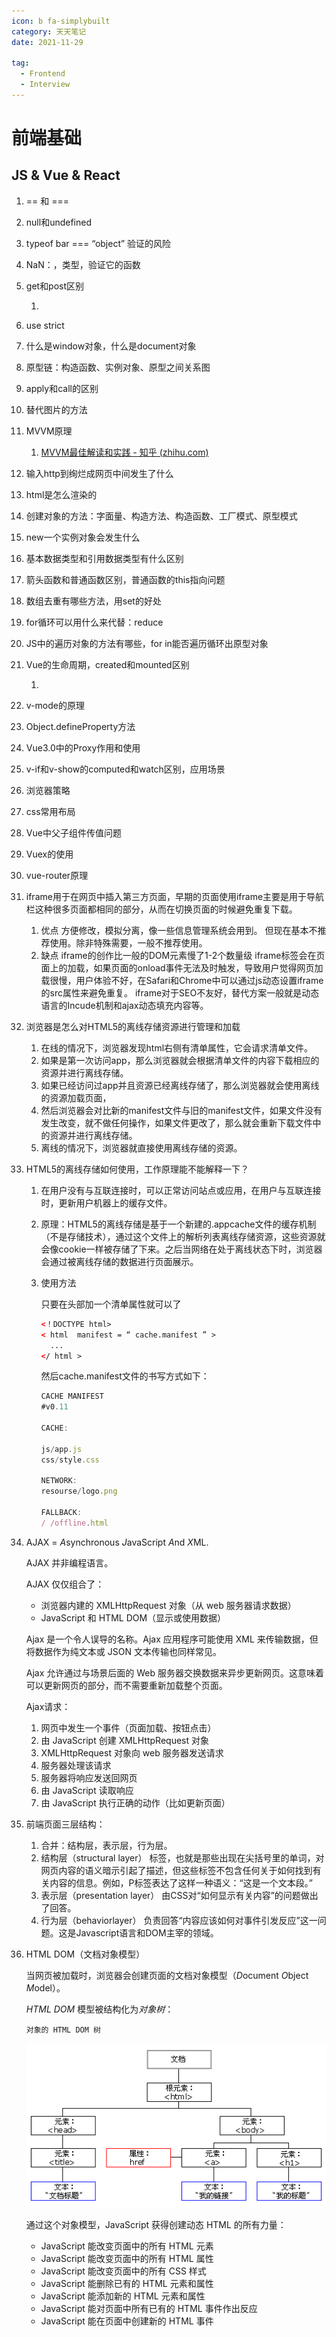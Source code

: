 ```yaml
---
icon: b fa-simplybuilt
category: 天天笔记
date: 2021-11-29

tag:
  - Frontend
  - Interview
---
```


# 前端基础

## JS & Vue & React

1. \== 和 ===

2. null和undefined

3. typeof bar === “object” 验证的风险

4. NaN：，类型，验证它的函数

5. get和post区别

   1. 

6. use strict

7. 什么是window对象，什么是document对象

8. 原型链：构造函数、实例对象、原型之间关系图

9. apply和call的区别

10. 替代图片的方法

11. MVVM原理

    1. [MVVM最佳解读和实践 - 知乎 (zhihu.com)](https://zhuanlan.zhihu.com/p/38270598)

12. 输入http到绚烂成网页中间发生了什么

13. html是怎么渲染的

14. 创建对象的方法：字面量、构造方法、构造函数、工厂模式、原型模式

15. new一个实例对象会发生什么

16. 基本数据类型和引用数据类型有什么区别

17. 箭头函数和普通函数区别，普通函数的this指向问题

18. 数组去重有哪些方法，用set的好处

19. for循环可以用什么来代替：reduce

20. JS中的遍历对象的方法有哪些，for in能否遍历循环出原型对象

21. Vue的生命周期，created和mounted区别

    1. 

22. v-mode的原理

23. Object.defineProperty方法

24. Vue3.0中的Proxy作用和使用

25. v-if和v-show的computed和watch区别，应用场景

26. 浏览器策略

27. css常用布局

28. Vue中父子组件传值问题

29. Vuex的使用

30. vue-router原理

31. iframe用于在网页中插入第三方页面，早期的页面使用iframe主要是用于导航栏这种很多页面都相同的部分，从而在切换页面的时候避免重复下载。

    1. 优点
       方便修改，模拟分离，像一些信息管理系统会用到。
       但现在基本不推荐使用。除非特殊需要，一般不推荐使用。
    2. 缺点
       iframe的创作比一般的DOM元素慢了1-2个数量级 
       iframe标签会在页面上的加载，如果页面的onload事件无法及时触发，导致用户觉得网页加载很慢，用户体验不好，在Safari和Chrome中可以通过js动态设置iframe的src属性来避免重复。
       iframe对于SEO不友好，替代方案一般就是动态语言的Incude机制和aj​​ax动态填充内容等。

32. 浏览器是怎么对HTML5的离线存储资源进行管理和加载

    1. 在线的情况下，浏览器发现html右侧有清单属性，它会请求清单文件。
    2. 如果是第一次访问app，那么浏览器就会根据清单文件的内容下载相应的资源并进行离线存储。
    3. 如果已经访问过app并且资源已经离线存储了，那么浏览器就会使用离线的资源加载页面，
    4. 然后浏览器会对比新的manifest文件与旧的manifest文件，如果文件没有发生改变，就不做任何操作，如果文件更改了，那么就会重新下载文件中的资源并进行离线存储。
    5. 离线的情况下，浏览器就直接使用离线存储的资源。

33. HTML5的离线存储如何使用，工作原理能不能解释一下？

    1. 在用户没有与互联连接时，可以正常访问站点或应用，在用户与互联连接时，更新用户机器上的缓存文件。

    2. 原理：HTML5的离线存储是基于一个新建的.appcache文件的缓存机制（不是存储技术），通过这个文件上的解析列表离线存储资源，这些资源就会像cookie一样被存储了下来。之后当网络在处于离线状态下时，浏览器会通过被离线存储的数据进行页面展示。

    3. 使用方法

       只要在头部加一个清单属性就可以了

       ```html
       <！DOCTYPE html>
       < html  manifest = “ cache.manifest ” >
         ...
       </ html >
       ```

       然后cache.manifest文件的书写方式如下：

       ```js
       CACHE MANIFEST
       #v0.11
       
       CACHE:
       
       js/app.js
       css/style.css
       
       NETWORK:
       resourse/logo.png
       
       FALLBACK:
       / /offline.html
       ```

34. AJAX = *A*synchronous *J*avaScript *A*nd *X*ML.

    AJAX 并非编程语言。

    AJAX 仅仅组合了：

    - 浏览器内建的 XMLHttpRequest 对象（从 web 服务器请求数据）
    - JavaScript 和 HTML DOM（显示或使用数据）

    Ajax 是一个令人误导的名称。Ajax 应用程序可能使用 XML 来传输数据，但将数据作为纯文本或 JSON 文本传输也同样常见。

    Ajax 允许通过与场景后面的 Web 服务器交换数据来异步更新网页。这意味着可以更新网页的部分，而不需要重新加载整个页面。

    Ajax请求：

    1. 网页中发生一个事件（页面加载、按钮点击）
    2. 由 JavaScript 创建 XMLHttpRequest 对象
    3. XMLHttpRequest 对象向 web 服务器发送请求
    4. 服务器处理该请求
    5. 服务器将响应发送回网页
    6. 由 JavaScript 读取响应
    7. 由 JavaScript 执行正确的动作（比如更新页面）

35. 前端页面三层结构：

    1. 合并：结构层，表示层，行为层。
    2. 结构层（structural layer） 标签，也就是那些出现在尖括号里的单词，对网页内容的语义暗示引起了描述，但这些标签不包含任何关于如何找到有关内容的信息。例如，P标签表达了这样一种语义：“这是一个文本段。”
    3. 表示层（presentation layer） 由CSS对“如何显示有关内容”的问题做出了回答。
    4. 行为层（behaviorlayer） 负责回答“内容应该如何对事件引发反应”这一问题。这是Javascript语言和DOM主宰的领域。

36. HTML DOM（文档对象模型）

    当网页被加载时，浏览器会创建页面的文档对象模型（*D*ocument *O*bject *M*odel）。

    *HTML DOM* 模型被结构化为*对象树*：

    `对象的 HTML DOM 树`

    ![DOM HTML 树](https://raw.githubusercontent.com/ET-yzk/picgo/blog/202111292257614.gif)

    通过这个对象模型，JavaScript 获得创建动态 HTML 的所有力量：

    - JavaScript 能改变页面中的所有 HTML 元素
    - JavaScript 能改变页面中的所有 HTML 属性
    - JavaScript 能改变页面中的所有 CSS 样式
    - JavaScript 能删除已有的 HTML 元素和属性
    - JavaScript 能添加新的 HTML 元素和属性
    - JavaScript 能对页面中所有已有的 HTML 事件作出反应
    - JavaScript 能在页面中创建新的 HTML 事件
